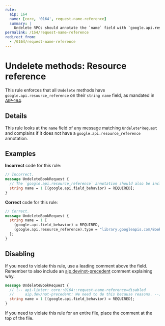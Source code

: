 ```yaml
---
rule:
  aip: 164
  name: [core, '0164', request-name-reference]
  summary: |
    Undelete RPCs should annotate the `name` field with `google.api.resource_reference`.
permalink: /164/request-name-reference
redirect_from:
  - /0164/request-name-reference
---
```


# Undelete methods: Resource reference

This rule enforces that all `Undelete` methods have
`google.api.resource_reference` on their `string name` field, as mandated in
[AIP-164][].

## Details

This rule looks at the `name` field of any message matching `Undelete*Request`
and complains if it does not have a `google.api.resource_reference` annotation.

## Examples

**Incorrect** code for this rule:

```proto
// Incorrect.
message UndeleteBookRequest {
  // The `google.api.resource_reference` annotation should also be included.
  string name = 1 [(google.api.field_behavior) = REQUIRED];
}
```

**Correct** code for this rule:

```proto
// Correct.
message UndeleteBookRequest {
  string name = 1 [
    (google.api.field_behavior) = REQUIRED,
    (google.api.resource_reference).type = "library.googleapis.com/Book"
  ];
}
```

## Disabling

If you need to violate this rule, use a leading comment above the field.
Remember to also include an [aip.dev/not-precedent][] comment explaining why.

```proto
message UndeleteBookRequest {
  // (-- api-linter: core::0164::request-name-reference=disabled
  //     aip.dev/not-precedent: We need to do this because reasons. --)
  string name = 1 [(google.api.field_behavior) = REQUIRED];
}
```

If you need to violate this rule for an entire file, place the comment at the
top of the file.

[aip-164]: https://aip.dev/164
[aip.dev/not-precedent]: https://aip.dev/not-precedent
